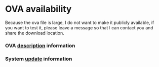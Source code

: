 
# OVA availability

Because the ova file is large, I do not want to make it publicly available, if you want to test it, please leave a message so that I can contact you and share the download location.

### OVA [description](https://github.com/janvgils/gs-telemetry/blob/main/ova/description.md) information

### System [update](https://github.com/janvgils/gs-telemetry/blob/main/ova/update.md) information
